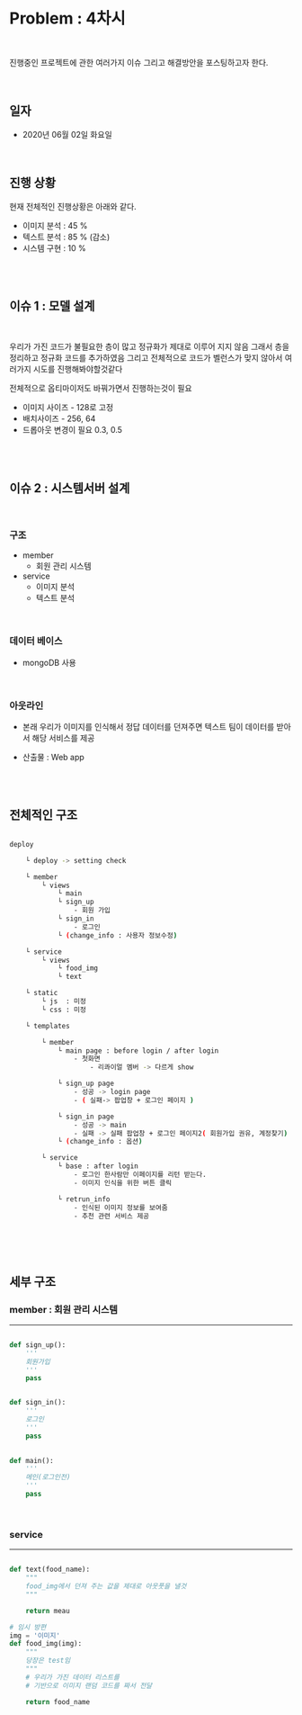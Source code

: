 
# Problem : 4차시 
<br>

진행중인 프로젝트에 관한 여러가지 이슈 그리고 해결방안을 포스팅하고자 한다. 

<br>

## 일자 
- 2020년 06월 02일 화요일 

<br>

## 진행 상황

현재 전체적인 진행상황은 아래와 같다. 

- 이미지 분석 : 45 % 
- 텍스트 분석 : 85 % (감소)
- 시스템 구현 : 10 % 

<br>
<br>


## 이슈 1 : 모델 설계 

<br>

우리가 가진 코드가 불필요한 층이 많고 정규화가 제대로 이루어 지지 않음 
그래서 층을 정리하고 정규화 코드를 추가하였음
그리고 전체적으로 코드가 벨런스가 맞지 않아서 여러가지 시도를 진행해봐야할것같다 

전체적으로 옵티마이저도 바꿔가면서 진행하는것이 필요 

- 이미지 사이즈 - 128로 고정 
- 배치사이즈 - 256, 64
- 드롭아웃 변경이 필요 0.3, 0.5  

<br>
<br>


## 이슈 2 : 시스템서버 설계

<br>

### 구조

- member
    - 회원 관리 시스템 
- service
    - 이미지 분석
    - 텍스트 분석

<br>

### 데이터 베이스 

- mongoDB 사용 

<br>

### 아웃라인 

- 본래 우리가 이미지를 인식해서 정답 데이터를 던져주면 
    텍스트 팀이 데이터를 받아서 해당 서비스를 제공  

- 산출물 : Web app

<br>
<br>

## 전체적인 구조 

```bash

deploy 

    └ deploy -> setting check

    └ member 
        └ views 
            └ main 
            └ sign_up 
                - 회원 가입
            └ sign_in
                - 로그인 
            └ (change_info : 사용자 정보수정)

    └ service
        └ views 
            └ food_img 
            └ text   

    └ static
        └ js  : 미정
        └ css : 미정

    └ templates

        └ member 
            └ main page : before login / after login
                - 첫화면 
                    - 리콰이얼 멤버 -> 다르게 show

            └ sign_up page
                - 성공 -> login page
                - ( 실패-> 팝업창 + 로그인 페이지 )

            └ sign_in page
                - 성공 -> main
                - 실패 -> 실패 팝업창 + 로그인 페이지2( 회원가입 권유, 계정찾기)
            └ (change_info : 옵션)

        └ service
            └ base : after login
                - 로그인 한사람만 이페이지를 리턴 받는다.
                - 이미지 인식을 위한 버튼 클릭 

            └ retrun_info
                - 인식된 이미지 정보를 보여줌 
                - 추천 관련 서비스 제공 
      
```

<br>
<br>

## 세부 구조

### member : 회원 관리 시스템
---

```py 

def sign_up():
    '''
    회원가입
    '''
    pass


def sign_in():
    '''
    로그인
    '''
    pass

 
def main():
    '''
    메인(로그인전)
    '''
    pass


```
<br>

### service 
---

```py

def text(food_name):
    """
    food_img에서 던져 주는 값을 제대로 아웃풋을 낼것
    """

    return meau

# 임시 방편 
img = '이미지'
def food_img(img):
    """
    당장은 test임
    """ 
    # 우리가 가진 데이터 리스트를 
    # 기반으로 이미지 랜덤 코드를 짜서 전달

    return food_name

```

<br>
<br>


